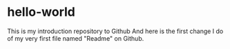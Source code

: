 # hello-world
This is my introduction repository to Github
And here is the first change I do of my very first file named "Readme" on Github.
